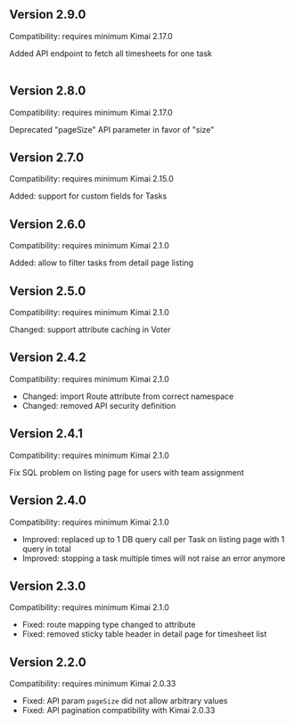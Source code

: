 ## Version 2.9.0

Compatibility: requires minimum Kimai 2.17.0

<div>Added API endpoint to fetch all timesheets for one task</div><div><br></div>

## Version 2.8.0

Compatibility: requires minimum Kimai 2.17.0

Deprecated "pageSize" API parameter in favor of "size"

## Version 2.7.0

Compatibility: requires minimum Kimai 2.15.0

Added: support for custom fields for Tasks

## Version 2.6.0

Compatibility: requires minimum Kimai 2.1.0

Added: allow to filter tasks from detail page listing

## Version 2.5.0

Compatibility: requires minimum Kimai 2.1.0

Changed: support attribute caching in Voter

## Version 2.4.2

Compatibility: requires minimum Kimai 2.1.0

- Changed: import Route attribute from correct namespace
- Changed: removed API security definition

## Version 2.4.1

Compatibility: requires minimum Kimai 2.1.0

Fix SQL problem on listing page for users with team assignment

## Version 2.4.0

Compatibility: requires minimum Kimai 2.1.0

- Improved: replaced up to 1 DB query call per Task on listing page with 1 query in total
- Improved: stopping a task multiple times will not raise an error anymore

## Version 2.3.0

Compatibility: requires minimum Kimai 2.1.0

- Fixed: route mapping type changed to attribute
- Fixed: removed sticky table header in detail page for timesheet list

## Version 2.2.0

Compatibility: requires minimum Kimai 2.0.33

- Fixed: API param `pageSize` did not allow arbitrary values
- Fixed: API pagination compatibility with Kimai 2.0.33


